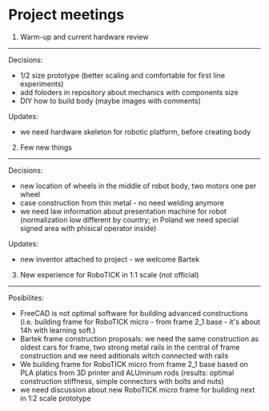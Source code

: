 Project meetings
=====

1. Warm-up and current hardware review
----
Decisions:
- 1/2 size prototype (better scaling and comfortable for first line experiments)
- add foloders in repository about mechanics with components size
- DIY how to build body (maybe images with comments)

Updates:
- we need hardware skeleton for robotic platform, before creating body


2. Few new things
----
Decisions:
- new location of wheels in the middle of robot body, two motors one per wheel
- case construction from thin metal - no need welding anymore
- we need law information about presentation machine for robot (normalization low different by country; in Poland we need special signed area with phisical operator inside)

Updates:
- new inventor attached to project - we welcome Bartek


3. New experience for RoboTICK in 1:1 scale (not official)
----
Posibilites:
- FreeCAD is not optimal software for building advanced constructions (i.e. building frame for RoboTICK micro - from frame 2_1 base - it's about 14h with learning soft.)
- Bartek frame construction proposals: we need the same construction as oldest cars for frame, two strong metal rails in the central of frame construction and we need aditionals witch connected with rails
- We building frame for RoboTICK micro from frame 2_1 base based on PLA platics from 3D printer and ALUminum rods (results: optimal construction stiffness, simple connectors with bolts and nuts)
- we need discussion about new RoboTICK micro frame for building next in 1:2 scale prototype

